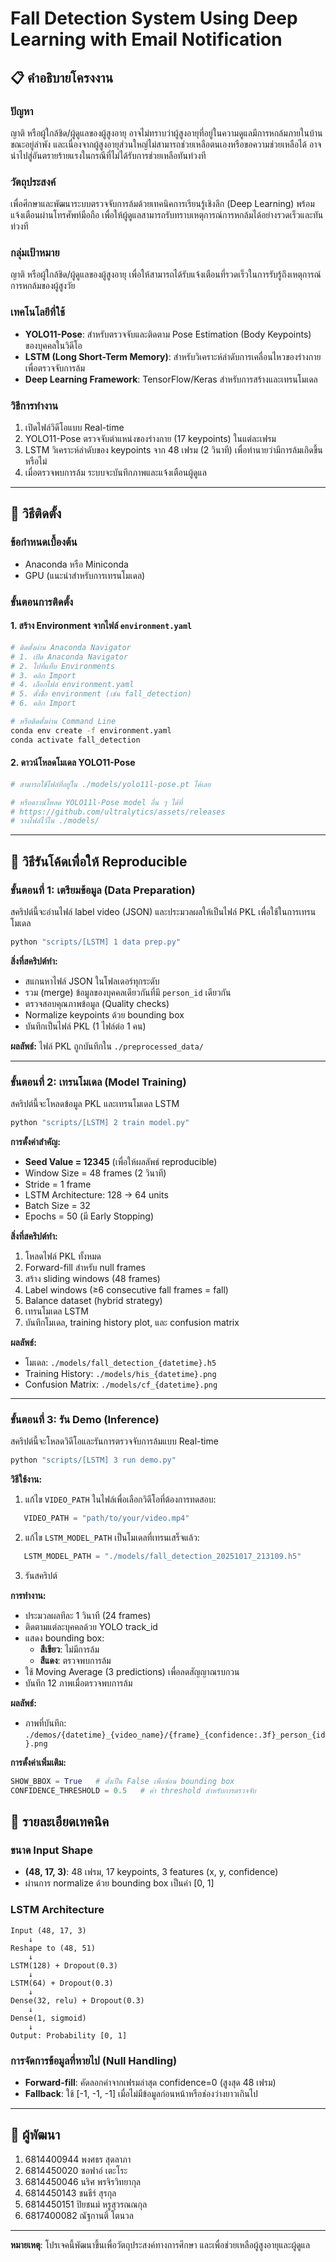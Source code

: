 # Fall Detection System Using Deep Learning with Email Notification

## 📋 คำอธิบายโครงงาน

### ปัญหา
ญาติ หรือผู้ใกล้ชิด/ผู้ดูแลของผู้สูงอายุ อาจไม่ทราบว่าผู้สูงอายุที่อยู่ในความดูแลมีการหกล้มภายในบ้านขณะอยู่ลำพัง และเนื่องจากผู้สูงอายุส่วนใหญ่ไม่สามารถช่วยเหลือตนเองหรือขอความช่วยเหลือได้ อาจนำไปสู่อันตรายร้ายแรงในกรณีที่ไม่ได้รับการช่วยเหลือทันท่วงที

### วัตถุประสงค์
เพื่อศึกษาและพัฒนาระบบตรวจจับการล้มด้วยเทคนิคการเรียนรู้เชิงลึก (Deep Learning) พร้อมแจ้งเตือนผ่านโทรศัพท์มือถือ เพื่อให้ผู้ดูแลสามารถรับทราบเหตุการณ์การหกล้มได้อย่างรวดเร็วและทันท่วงที

### กลุ่มเป้าหมาย
ญาติ หรือผู้ใกล้ชิด/ผู้ดูแลของผู้สูงอายุ เพื่อให้สามารถได้รับแจ้งเตือนที่รวดเร็วในการรับรู้ถึงเหตุการณ์การหกล้มของผู้สูงวัย

### เทคโนโลยีที่ใช้
- **YOLO11-Pose**: สำหรับตรวจจับและติดตาม Pose Estimation (Body Keypoints) ของบุคคลในวิดีโอ
- **LSTM (Long Short-Term Memory)**: สำหรับวิเคราะห์ลำดับการเคลื่อนไหวของร่างกายเพื่อตรวจจับการล้ม
- **Deep Learning Framework**: TensorFlow/Keras สำหรับการสร้างและเทรนโมเดล

### วิธีการทำงาน
1. เปิดไฟล์วิดีโอแบบ Real-time
2. YOLO11-Pose ตรวจจับตำแหน่งของร่างกาย (17 keypoints) ในแต่ละเฟรม
3. LSTM วิเคราะห์ลำดับของ keypoints จาก 48 เฟรม (2 วินาที) เพื่อทำนายว่ามีการล้มเกิดขึ้นหรือไม่
4. เมื่อตรวจพบการล้ม ระบบจะบันทึกภาพและแจ้งเตือนผู้ดูแล

---

## 🚀 วิธีติดตั้ง

### ข้อกำหนดเบื้องต้น
- Anaconda หรือ Miniconda
- GPU (แนะนำสำหรับการเทรนโมเดล)

### ขั้นตอนการติดตั้ง

#### 1. สร้าง Environment จากไฟล์ `environment.yaml`
```bash
# ติดตั้งผ่าน Anaconda Navigator
# 1. เปิด Anaconda Navigator
# 2. ไปที่แท็บ Environments
# 3. คลิก Import
# 4. เลือกไฟล์ environment.yaml
# 5. ตั้งชื่อ environment (เช่น fall_detection)
# 6. คลิก Import

# หรือติดตั้งผ่าน Command Line
conda env create -f environment.yaml
conda activate fall_detection
```

#### 2. ดาวน์โหลดโมเดล YOLO11-Pose
```bash
# สามารถใช้ไฟล์ที่อยู่ใน ./models/yolo11l-pose.pt ได้เลย

# หรือดาวน์โหลด YOLO11l-Pose model อื่น ๆ ได้ที่
# https://github.com/ultralytics/assets/releases
# วางไฟล์ไว้ใน ./models/
```

---

## 🎯 วิธีรันโค้ดเพื่อให้ Reproducible

### ขั้นตอนที่ 1: เตรียมข้อมูล (Data Preparation)

สคริปต์นี้จะอ่านไฟล์ label video (JSON) และประมวลผลให้เป็นไฟล์ PKL เพื่อใช้ในการเทรนโมเดล
```bash
python "scripts/[LSTM] 1 data prep.py"
```

**สิ่งที่สคริปต์ทำ:**
- สแกนหาไฟล์ JSON ในโฟลเดอร์ทุกระดับ
- รวม (merge) ข้อมูลของบุคคลเดียวกันที่มี `person_id` เดียวกัน
- ตรวจสอบคุณภาพข้อมูล (Quality checks)
- Normalize keypoints ด้วย bounding box
- บันทึกเป็นไฟล์ PKL (1 ไฟล์ต่อ 1 คน)

**ผลลัพธ์:** ไฟล์ PKL ถูกบันทึกใน `./preprocessed_data/`

---

### ขั้นตอนที่ 2: เทรนโมเดล (Model Training)

สคริปต์นี้จะโหลดข้อมูล PKL และเทรนโมเดล LSTM
```bash
python "scripts/[LSTM] 2 train model.py"
```

**การตั้งค่าสำคัญ:**
- **Seed Value = 12345** (เพื่อให้ผลลัพธ์ reproducible)
- Window Size = 48 frames (2 วินาที)
- Stride = 1 frame
- LSTM Architecture: 128 → 64 units
- Batch Size = 32
- Epochs = 50 (มี Early Stopping)

**สิ่งที่สคริปต์ทำ:**
1. โหลดไฟล์ PKL ทั้งหมด
2. Forward-fill สำหรับ null frames
3. สร้าง sliding windows (48 frames)
4. Label windows (≥6 consecutive fall frames = fall)
5. Balance dataset (hybrid strategy)
6. เทรนโมเดล LSTM
7. บันทึกโมเดล, training history plot, และ confusion matrix

**ผลลัพธ์:** 
- โมเดล: `./models/fall_detection_{datetime}.h5`
- Training History: `./models/his_{datetime}.png`
- Confusion Matrix: `./models/cf_{datetime}.png`

---

### ขั้นตอนที่ 3: รัน Demo (Inference)

สคริปต์นี้จะโหลดวิดีโอและรันการตรวจจับการล้มแบบ Real-time
```bash
python "scripts/[LSTM] 3 run demo.py"
```

**วิธีใช้งาน:**
1. แก้ไข `VIDEO_PATH` ในไฟล์เพื่อเลือกวิดีโอที่ต้องการทดสอบ:
```python
   VIDEO_PATH = "path/to/your/video.mp4"
```

2. แก้ไข `LSTM_MODEL_PATH` เป็นโมเดลที่เทรนเสร็จแล้ว:
```python
   LSTM_MODEL_PATH = "./models/fall_detection_20251017_213109.h5"
```

3. รันสคริปต์

**การทำงาน:**
- ประมวลผลทีละ 1 วินาที (24 frames)
- ติดตามแต่ละบุคคลด้วย YOLO track_id
- แสดง bounding box:
  - **สีเขียว**: ไม่มีการล้ม
  - **สีแดง**: ตรวจพบการล้ม
- ใช้ Moving Average (3 predictions) เพื่อลดสัญญาณรบกวน
- บันทึก 12 ภาพเมื่อตรวจพบการล้ม

**ผลลัพธ์:**
- ภาพที่บันทึก: `./demos/{datetime}_{video_name}/{frame}_{confidence:.3f}_person_{id}.png`

**การตั้งค่าเพิ่มเติม:**
```python
SHOW_BBOX = True   # ตั้งเป็น False เพื่อซ่อน bounding box
CONFIDENCE_THRESHOLD = 0.5   # ค่า threshold สำหรับการตรวจจับ
```

## 🔬 รายละเอียดเทคนิค

### ขนาด Input Shape
- **(48, 17, 3)**: 48 เฟรม, 17 keypoints, 3 features (x, y, confidence)
- ผ่านการ normalize ด้วย bounding box เป็นค่า [0, 1]

### LSTM Architecture
```
Input (48, 17, 3)
    ↓
Reshape to (48, 51)
    ↓
LSTM(128) + Dropout(0.3)
    ↓
LSTM(64) + Dropout(0.3)
    ↓
Dense(32, relu) + Dropout(0.3)
    ↓
Dense(1, sigmoid)
    ↓
Output: Probability [0, 1]
```

### การจัดการข้อมูลที่หายไป (Null Handling)
- **Forward-fill**: คัดลอกค่าจากเฟรมล่าสุด confidence=0 (สูงสุด 48 เฟรม)
- **Fallback**: ใช้ [-1, -1, -1] เมื่อไม่มีข้อมูลก่อนหน้าหรือช่องว่างยาวเกินไป

---

## 👥 ผู้พัฒนา

1. 6814400944	พงศธร สุดลาภา
2. 6814450020	ซอฟาอ์ เตะโระ
3. 6814450046	นริศ พรจิรวิทยากุล
4. 6814450143	ชนธีร์ สุรกุล
5. 6814450151	ปิยชนม์ หรูสุวรณณกุล
6. 6817400082	ณัฐกานติ์ โตนวล


---

**หมายเหตุ**: โปรเจคนี้พัฒนาขึ้นเพื่อวัตถุประสงค์ทางการศึกษา และเพื่อช่วยเหลือผู้สูงอายุและผู้ดูแล
